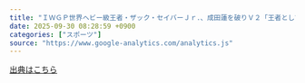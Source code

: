 ```yaml
---
title: "ＩＷＧＰ世界ヘビー級王者・ザック・セイバーＪｒ．、成田蓮を破りＶ２「王者としてトーキョードームに向かう、決まってることだ」…９・２８神戸全成績（スポーツ報知） - Yahoo!ニュース"
date: 2025-09-30 08:28:59 +0900
categories: ["スポーツ"]
source: "https://www.google-analytics.com/analytics.js"
---
```


[出典はこちら](https://www.google-analytics.com/analytics.js)
